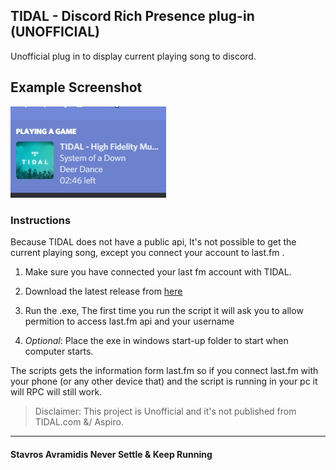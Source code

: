 ## TIDAL - Discord Rich Presence plug-in  (UNOFFICIAL)


Unofficial plug in to display current playing song to discord.

## Example Screenshot

![alt text](./assets/screenshot.jpg)


### Instructions
Because TIDAL does not have a public api, It's not possible to get the current playing song,
except you connect your account to last.fm .

1.  Make sure you have connected your last fm account with TIDAL.

2.  Download the latest release from [here](https://github.com/purpl3F0x/TIDAL-Discord-Rich-Presence-UNOFFICIAL/releases)

3.  Run the .exe, The first time you run the script it will ask you to allow permition to access last.fm api and your username

4.  *Optional*: Place the exe in windows start-up folder to start when computer starts.


The scripts gets the information form last.fm so if you connect last.fm with your phone (or any other device that) and the script is running in your pc it will RPC will still work.


> Disclaimer: This project is Unofficial and it's not published from TIDAL.com &/ Aspiro.

---

#### Stavros Avramidis Never Settle & Keep Running